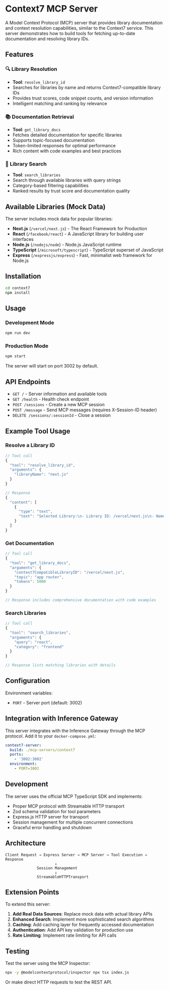 # Context7 MCP Server

A Model Context Protocol (MCP) server that provides library documentation and context resolution capabilities, similar to the Context7 service. This server demonstrates how to build tools for fetching up-to-date documentation and resolving library IDs.

## Features

### 🔍 Library Resolution

- **Tool**: `resolve_library_id`
- Searches for libraries by name and returns Context7-compatible library IDs
- Provides trust scores, code snippet counts, and version information
- Intelligent matching and ranking by relevance

### 📚 Documentation Retrieval

- **Tool**: `get_library_docs`
- Fetches detailed documentation for specific libraries
- Supports topic-focused documentation
- Token-limited responses for optimal performance
- Rich content with code examples and best practices

### 🔎 Library Search

- **Tool**: `search_libraries`
- Search through available libraries with query strings
- Category-based filtering capabilities
- Ranked results by trust score and documentation quality

## Available Libraries (Mock Data)

The server includes mock data for popular libraries:

- **Next.js** (`/vercel/next.js`) - The React Framework for Production
- **React** (`/facebook/react`) - A JavaScript library for building user interfaces
- **Node.js** (`/nodejs/node`) - Node.js JavaScript runtime
- **TypeScript** (`/microsoft/typescript`) - TypeScript superset of JavaScript
- **Express** (`/expressjs/express`) - Fast, minimalist web framework for Node.js

## Installation

```bash
cd context7
npm install
```

## Usage

### Development Mode

```bash
npm run dev
```

### Production Mode

```bash
npm start
```

The server will start on port 3002 by default.

## API Endpoints

- `GET /` - Server information and available tools
- `GET /health` - Health check endpoint
- `POST /sessions` - Create a new MCP session
- `POST /message` - Send MCP messages (requires X-Session-ID header)
- `DELETE /sessions/:sessionId` - Close a session

## Example Tool Usage

### Resolve a Library ID

```javascript
// Tool call
{
  "tool": "resolve_library_id",
  "arguments": {
    "libraryName": "next.js"
  }
}

// Response
{
  "content": [
    {
      "type": "text",
      "text": "Selected Library:\n- Library ID: /vercel/next.js\n- Name: Next.js\n- Description: The React Framework for Production\n- Code Snippets: 1250\n- Trust Score: 9\n- Versions: 14.2.0, 14.1.0, 14.0.0"
    }
  ]
}
```

### Get Documentation

```javascript
// Tool call
{
  "tool": "get_library_docs",
  "arguments": {
    "context7CompatibleLibraryID": "/vercel/next.js",
    "topic": "app router",
    "tokens": 5000
  }
}

// Response includes comprehensive documentation with code examples
```

### Search Libraries

```javascript
// Tool call
{
  "tool": "search_libraries",
  "arguments": {
    "query": "react",
    "category": "frontend"
  }
}

// Response lists matching libraries with details
```

## Configuration

Environment variables:

- `PORT` - Server port (default: 3002)

## Integration with Inference Gateway

This server integrates with the Inference Gateway through the MCP protocol. Add it to your `docker-compose.yml`:

```yaml
context7-server:
  build: ./mcp-servers/context7
  ports:
    - '3002:3002'
  environment:
    - PORT=3002
```

## Development

The server uses the official MCP TypeScript SDK and implements:

- Proper MCP protocol with Streamable HTTP transport
- Zod schema validation for tool parameters
- Express.js HTTP server for transport
- Session management for multiple concurrent connections
- Graceful error handling and shutdown

## Architecture

```
Client Request → Express Server → MCP Server → Tool Execution → Response
                      ↓
              Session Management
                      ↓
              StreamableHTTPTransport
```

## Extension Points

To extend this server:

1. **Add Real Data Sources**: Replace mock data with actual library APIs
2. **Enhanced Search**: Implement more sophisticated search algorithms
3. **Caching**: Add caching layer for frequently accessed documentation
4. **Authentication**: Add API key validation for production use
5. **Rate Limiting**: Implement rate limiting for API calls

## Testing

Test the server using the MCP Inspector:

```bash
npx -y @modelcontextprotocol/inspector npx tsx index.js
```

Or make direct HTTP requests to test the REST API.
